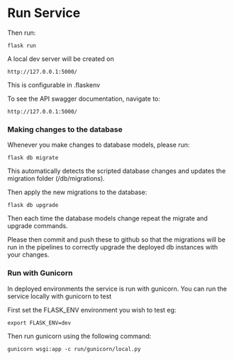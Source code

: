# Run Service

Then run:

    flask run

A local dev server will be created on

    http://127.0.0.1:5000/

This is configurable in .flaskenv

To see the API swagger documentation,  navigate to:

    http://127.0.0.1:5000/

### Making changes to the database

Whenever you make changes to database models, please run:

    flask db migrate

This automatically detects the scripted database changes and updates the migration folder (/db/migrations).

Then apply the new migrations to the database:

    flask db upgrade

Then each time the database models change repeat the migrate and upgrade commands.

Please then commit and push these to github so that the migrations will be run in the pipelines to correctly
upgrade the deployed db instances with your changes.


### Run with Gunicorn

In deployed environments the service is run with gunicorn. You can run the service locally with gunicorn to test

First set the FLASK_ENV environment you wish to test eg:

    export FLASK_ENV=dev

Then run gunicorn using the following command:

    gunicorn wsgi:app -c run/gunicorn/local.py
